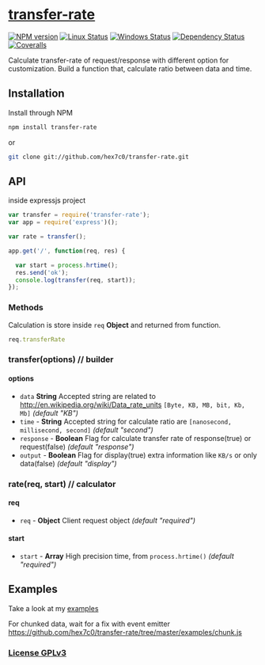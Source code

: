 # [transfer-rate](http://supergiovane.tk/#/transfer-rate)

[![NPM version](https://img.shields.io/npm/v/transfer-rate.svg)](https://www.npmjs.com/package/transfer-rate)
[![Linux Status](https://img.shields.io/travis/hex7c0/transfer-rate.svg?label=linux)](https://travis-ci.org/hex7c0/transfer-rate)
[![Windows Status](https://img.shields.io/appveyor/ci/hex7c0/transfer-rate.svg?label=windows)](https://ci.appveyor.com/project/hex7c0/transfer-rate)
[![Dependency Status](https://img.shields.io/david/hex7c0/transfer-rate.svg)](https://david-dm.org/hex7c0/transfer-rate)
[![Coveralls](https://img.shields.io/coveralls/hex7c0/transfer-rate.svg)](https://coveralls.io/r/hex7c0/transfer-rate)

Calculate transfer-rate of request/response with different option for customization.
Build a function that, calculate ratio between data and time.

## Installation

Install through NPM

```bash
npm install transfer-rate
```
or
```bash
git clone git://github.com/hex7c0/transfer-rate.git
```

## API

inside expressjs project
```js
var transfer = require('transfer-rate');
var app = require('express')();

var rate = transfer();

app.get('/', function(req, res) {

  var start = process.hrtime();
  res.send('ok');
  console.log(transfer(req, start));
});
```

### Methods

Calculation is store inside `req` **Object** and returned from function.
```js
req.transferRate
```

### transfer(options) // builder

#### options

 - `data` **String** Accepted string are related to http://en.wikipedia.org/wiki/Data_rate_units `[Byte, KB, MB, bit, Kb, Mb]` *(default "KB")*
 - `time` - **String** Accepted string for calculate ratio are `[nanosecond, millisecond, second]` *(default "second")*
 - `response` - **Boolean** Flag for calculate transfer rate of response(true) or request(false) *(default "response")*
 - `output` - **Boolean** Flag for display(true) extra information like `KB/s` or only data(false) *(default "display")*

### rate(req, start) // calculator

#### req

 - `req` - **Object** Client request object *(default "required")*

#### start

 - `start` - **Array** High precision time, from `process.hrtime()` *(default "required")*

## Examples

Take a look at my [examples](examples)

For chunked data, wait for a fix with event emitter https://github.com/hex7c0/transfer-rate/tree/master/examples/chunk.js

### [License GPLv3](LICENSE)
